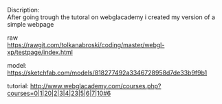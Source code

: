Discription:  
After going trough the tutoral on webglacademy i created my version of a simple webpage

raw   
https://rawgit.com/tolkanabroski/coding/master/webgl-xp/testpage/index.html 

model:  
https://sketchfab.com/models/818277492a3346728958d7de33b9f9b1 

tutorial: 
http://www.webglacademy.com/courses.php?courses=0|1|20|2|3|4|23|5|6|7|10#6  
